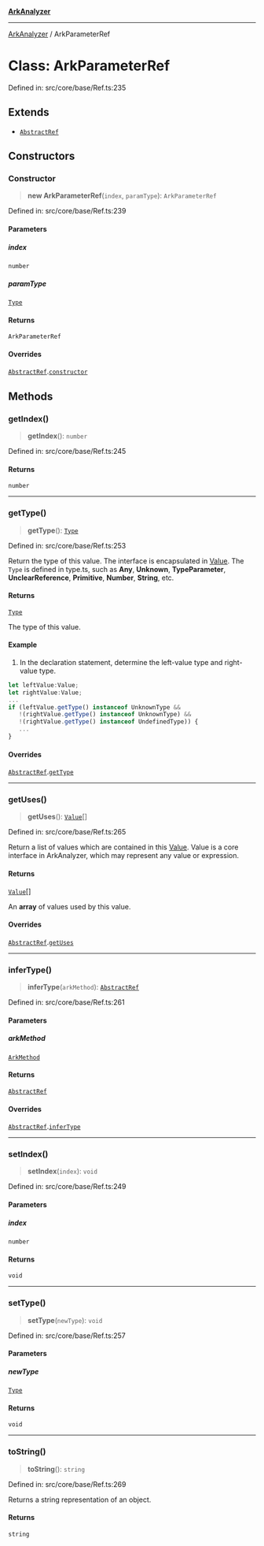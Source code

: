 [**ArkAnalyzer**](../README.md)

***

[ArkAnalyzer](../globals.md) / ArkParameterRef

# Class: ArkParameterRef

Defined in: src/core/base/Ref.ts:235

## Extends

- [`AbstractRef`](AbstractRef.md)

## Constructors

### Constructor

> **new ArkParameterRef**(`index`, `paramType`): `ArkParameterRef`

Defined in: src/core/base/Ref.ts:239

#### Parameters

##### index

`number`

##### paramType

[`Type`](Type.md)

#### Returns

`ArkParameterRef`

#### Overrides

[`AbstractRef`](AbstractRef.md).[`constructor`](AbstractRef.md#constructor)

## Methods

### getIndex()

> **getIndex**(): `number`

Defined in: src/core/base/Ref.ts:245

#### Returns

`number`

***

### getType()

> **getType**(): [`Type`](Type.md)

Defined in: src/core/base/Ref.ts:253

Return the type of this value. The interface is encapsulated in [Value](../interfaces/Value.md). 
The `Type` is defined in type.ts, such as **Any**, **Unknown**, **TypeParameter**, 
**UnclearReference**, **Primitive**, **Number**, **String**, etc.

#### Returns

[`Type`](Type.md)

The type of this value.

#### Example

1. In the declaration statement, determine the left-value type and right-value type.

```typescript
let leftValue:Value;
let rightValue:Value;
...
if (leftValue.getType() instanceof UnknownType && 
   !(rightValue.getType() instanceof UnknownType) &&
   !(rightValue.getType() instanceof UndefinedType)) {
   ...
}
```

#### Overrides

[`AbstractRef`](AbstractRef.md).[`getType`](AbstractRef.md#gettype)

***

### getUses()

> **getUses**(): [`Value`](../interfaces/Value.md)[]

Defined in: src/core/base/Ref.ts:265

Return a list of values which are contained in this [Value](../interfaces/Value.md).
Value is a core interface in ArkAnalyzer, which may represent any value or expression.

#### Returns

[`Value`](../interfaces/Value.md)[]

An **array** of values used by this value.

#### Overrides

[`AbstractRef`](AbstractRef.md).[`getUses`](AbstractRef.md#getuses)

***

### inferType()

> **inferType**(`arkMethod`): [`AbstractRef`](AbstractRef.md)

Defined in: src/core/base/Ref.ts:261

#### Parameters

##### arkMethod

[`ArkMethod`](ArkMethod.md)

#### Returns

[`AbstractRef`](AbstractRef.md)

#### Overrides

[`AbstractRef`](AbstractRef.md).[`inferType`](AbstractRef.md#infertype)

***

### setIndex()

> **setIndex**(`index`): `void`

Defined in: src/core/base/Ref.ts:249

#### Parameters

##### index

`number`

#### Returns

`void`

***

### setType()

> **setType**(`newType`): `void`

Defined in: src/core/base/Ref.ts:257

#### Parameters

##### newType

[`Type`](Type.md)

#### Returns

`void`

***

### toString()

> **toString**(): `string`

Defined in: src/core/base/Ref.ts:269

Returns a string representation of an object.

#### Returns

`string`
